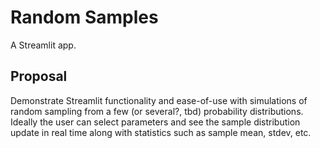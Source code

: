 # Random Samples
A Streamlit app.

## Proposal
Demonstrate Streamlit functionality and ease-of-use with simulations of random sampling from a few (or several?, tbd) probability distributions. Ideally the user can select parameters and see the sample distribution update in real time along with statistics such as sample mean, stdev, etc.